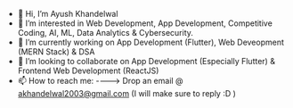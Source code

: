 - 👋 Hi, I’m Ayush Khandelwal
- 👀 I’m interested in Web Development, App Development, Competitive Coding, AI, ML, Data Analytics & Cybersecurity.
- 🌱 I’m currently working on App Development (Flutter), Web Deveopment (MERN Stack) & DSA
- 💞️ I’m looking to collaborate on App Development (Especially Flutter) & Frontend Web Development (ReactJS)
- 📫 How to reach me: ----> Drop an email @ akhandelwal2003@gmail.com (I will make sure to reply :D )

<!---
perfectionist7/perfectionist7 is a ✨ special ✨ repository because its `README.md` (this file) appears on your GitHub profile.
You can click the Preview link to take a look at your changes.
--->
